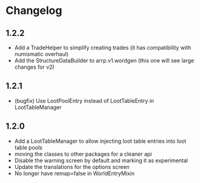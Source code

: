 # Changelog

## 1.2.2

* Add a TradeHelper to simplify creating trades (it has compatibility with numismatic overhaul)
* Add the StructureDataBuilder to arrp.v1.wordgen (this one will see large changes for v2)

## 1.2.1

* (bugfix) Use LootPoolEntry instead of LootTableEntry in LootTableManager

## 1.2.0

* Add a LootTableManager to allow injecting loot table entries into loot table pools
* moving the classes to other packages for a cleaner api
* Disable the warning screen by default and marking it as experimental
* Update the translations for the options screen
* No longer have remap=false in WorldEntryMixin
